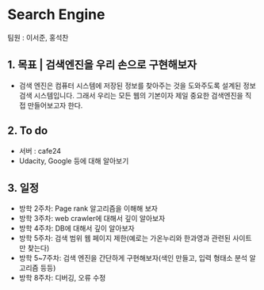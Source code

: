 # Search Engine

팀원 : 이서준, 홍석찬

## 1. 목표 | 검색엔진을 우리 손으로 구현해보자
- 검색 엔진은 컴퓨터 시스템에 저장된 정보를 찾아주는 것을 도와주도록 설계된 정보 검색 시스템입니다. 그래서 우리는 모든 웹의 기본이자 제일 중요한 검색엔진을 직접 만들어보고자 한다.

## 2. To do
- 서버 : cafe24
- Udacity, Google 등에 대해 알아보기

## 3. 일정
- 방학 2주차: Page rank 알고리즘을 이해해 보자
- 방학 3주차: web crawler에 대해서 깊이 알아보자
- 방학 4주차: DB에 대해서 깊이 알아보자
- 방학 5주차: 검색 범위 웹 페이지 제한(예로는 가온누리와 한과영과 관련된 사이트만 찾는다)
- 방학 5~7주차: 검색 엔진을 간단하게 구현해보자(색인 만들고, 입력 형태소 분석 알고리즘 등등)
- 방학 8주차: 디버깅, 오류 수정
